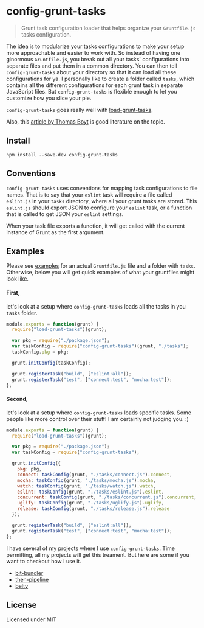 # config-grunt-tasks
> Grunt task configuration loader that helps organize your `Gruntfile.js` tasks configuration.

The idea is to modularize your tasks configurations to make your setup more approachable and easier to work with. So instead of having one ginormous `Gruntfile.js`, you break out all your tasks' configurations into separate files and put them in a common directory. You can then tell `config-grunt-tasks` about your directory so that it can load all these configurations for ya.  I personally like to create a folder called `tasks`, which contains all the different configurations for each grunt task in separate JavaScript files. But `config-grunt-tasks` is flexible enough to let you customize how you slice your pie.

`config-grunt-tasks` goes really well with [load-grunt-tasks](https://github.com/sindresorhus/load-grunt-tasks).

Also, this [article by Thomas Boyt](http://www.thomasboyt.com/2013/09/01/maintainable-grunt.html) is good literature on the topic.


## Install

```
npm install --save-dev config-grunt-tasks
```


## Conventions

`config-grunt-tasks` uses conventions for mapping task configurations to file names. That is to say that your `eslint` task will require a file called `eslint.js` in your `tasks` directory, where all your grunt tasks are stored. This `eslint.js` should export JSON to configure your `eslint` task, or a function that is called to get JSON your `eslint` settings.

When your task file exports a function, it will get called with the current instance of Grunt as the first argument.


## Examples

Please see [examples](https://github.com/MiguelCastillo/config-grunt-tasks/tree/master/example) for an actual `Gruntfile.js` file and a folder with `tasks`. Otherwise, below you will get quick examples of what your gruntfiles might look like.

#### First,
let's look at a setup where `config-grunt-tasks` loads all the tasks in you `tasks` folder.

``` javascript
module.exports = function(grunt) {
  require("load-grunt-tasks")(grunt);

  var pkg = require("./package.json");
  var taskConfig = require("config-grunt-tasks")(grunt, "./tasks");
  taskConfig.pkg = pkg;

  grunt.initConfig(taskConfig);

  grunt.registerTask("build", ["eslint:all"]);
  grunt.registerTask("test", ["connect:test", "mocha:test"]);
};
```

#### Second,
let's look at a setup where `config-grunt-tasks` loads specific tasks. Some people like more control over their stuff! I am certainly not judging you. :)

``` javascript
module.exports = function(grunt) {
  require("load-grunt-tasks")(grunt);

  var pkg = require("./package.json");
  var taskConfig = require("config-grunt-tasks");

  grunt.initConfig({
    pkg: pkg,
    connect: taskConfig(grunt, "./tasks/connect.js").connect,
    mocha: taskConfig(grunt, "./tasks/mocha.js").mocha,
    watch: taskConfig(grunt, "./tasks/watch.js").watch,
    eslint: taskConfig(grunt, "./tasks/eslint.js").eslint,
    concurrent: taskConfig(grunt, "./tasks/concurrent.js").concurrent,
    uglify: taskConfig(grunt, "./tasks/uglify.js").uglify,
    release: taskConfig(grunt, "./tasks/release.js").release
  });

  grunt.registerTask("build", ["eslint:all"]);
  grunt.registerTask("test", ["connect:test", "mocha:test"]);
};
```


I have several of my projects where I use `config-grunt-tasks`. Time permitting, all my projects will get this treament.  But here are some if you want to checkout how I use it.

- [bit-bundler](https://github.com/MiguelCastillo/bit-bundler/tree/master/tasks)
- [then-pipeline](https://github.com/MiguelCastillo/then-pipeline/tree/master/tasks)
- [belty](https://github.com/MiguelCastillo/belty/tree/master/tasks)


## License

Licensed under MIT
